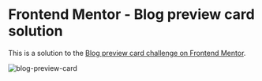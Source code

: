 # Frontend Mentor - Blog preview card solution

This is a solution to the [Blog preview card challenge on Frontend Mentor](https://www.frontendmentor.io/challenges/blog-preview-card-ckPaj01IcS).

![blog-preview-card](https://github.com/Smart-Ace-Designs/Astro-Blog-Preview-Card/assets/132539186/3b2d985c-ab7a-49ad-aff2-f06a8a432416)
